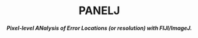<p>
<h1 align="center">PANELJ</h1>
<h5 align="center">Pixel-level ANalysis of Error Locations (or resolution) with FIJI/ImageJ.</h5>
</p>



